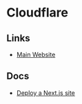 # Cloudflare

<!--
https://github.com/mrbbot/miniflare
-->

## Links

- [Main Website](https://cloudflare.com)

## Docs

- [Deploy a Next.js site](https://developers.cloudflare.com/pages/framework-guides/deploy-a-nextjs-site)
